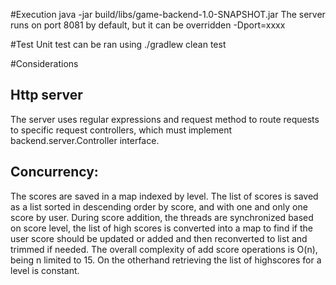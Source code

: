 #Execution
java -jar build/libs/game-backend-1.0-SNAPSHOT.jar
The server runs on port 8081 by default, but it can be overridden -Dport=xxxx

#Test
Unit test can be ran using ./gradlew clean test

#Considerations
## Http server
The server uses regular expressions and request method to route requests to specific request controllers, which must 
implement backend.server.Controller interface.
## Concurrency:
The scores are saved in a map indexed by level. The list of scores is saved as a list sorted in descending order by score,
and with one and only one score by user. During score addition, the threads are synchronized based on score level, 
the list of high scores is converted into a map to find if the user score should be updated or added and then reconverted
to list and trimmed if needed. The overall complexity of add score operations is O(n), being n limited to 15. 
On the otherhand retrieving the list of highscores for a level is constant.
 
